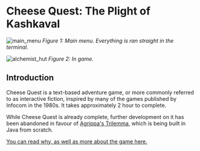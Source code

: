 Cheese Quest: The Plight of Kashkaval
====================================

![main_menu](https://github.com/EvanQuan/CheeseQuest/wiki/main_menu.PNG)
*Figure 1: Main menu. Everything is ran straight in the terminal.*

![alchemist_hut](https://github.com/EvanQuan/CheeseQuest/wiki/alchemist_hut.PNG)
*Figure 2: In game.*


Introduction
------------
Cheese Quest is a text-based adventure game, or more commonly referred to as interactive fiction, inspired by many of the games published by Infocom in the 1980s. It takes approximately 2 hour to complete.


While Cheese Quest is already complete, further development on it has been
abandoned in favour of
[Agrippa's Trilemma](https://github.com/EvanQuan/AgrippasTrilemma),
which is being built in Java from scratch.

[You can read why, as well as more about the game here.](https://github.com/EvanQuan/CheeseQuest/wiki)
